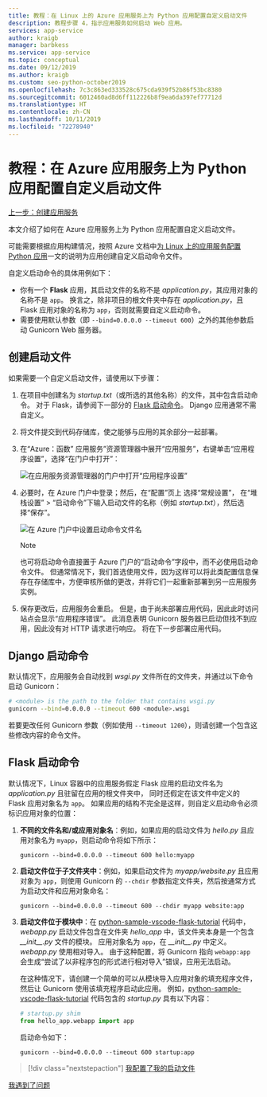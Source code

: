 ```yaml
---
title: 教程：在 Linux 上的 Azure 应用服务上为 Python 应用配置自定义启动文件
description: 教程步骤 4，指示应用服务如何启动 Web 应用。
services: app-service
author: kraigb
manager: barbkess
ms.service: app-service
ms.topic: conceptual
ms.date: 09/12/2019
ms.author: kraigb
ms.custom: seo-python-october2019
ms.openlocfilehash: 7c3c863ed333528c675cda939f52b86f53bc8380
ms.sourcegitcommit: 6012460ad8d6ff112226b8f9ea6da397ef77712d
ms.translationtype: HT
ms.contentlocale: zh-CN
ms.lasthandoff: 10/11/2019
ms.locfileid: "72278940"
---
```

# <a name="tutorial-configure-a-custom-startup-file-for-python-apps-on-azure-app-service"></a>教程：在 Azure 应用服务上为 Python 应用配置自定义启动文件

[上一步：创建应用服务](tutorial-deploy-app-service-on-linux-03.md)

本文介绍了如何在 Azure 应用服务上为 Python 应用配置自定义启动文件。

可能需要根据应用构建情况，按照 Azure 文档中[为 Linux 上的应用服务配置 Python 应用](https://docs.microsoft.com/azure/app-service/containers/how-to-configure-python)一文的说明为应用创建自定义启动命令文件。

自定义启动命令的具体用例如下：

- 你有一个 **Flask** 应用，其启动文件的名称不是  *application.py*，其应用对象的名称不是 `app`。 换言之，除非项目的根文件夹中存在 *application.py*，且  Flask 应用对象的名称为 `app`，否则就需要自定义启动命令。
- 需要使用默认参数（即 `--bind=0.0.0.0 --timeout 600`）之外的其他参数启动 Gunicorn Web 服务器。

## <a name="create-a-startup-file"></a>创建启动文件

如果需要一个自定义启动文件，请使用以下步骤：

1. 在项目中创建名为 *startup.txt*（或所选的其他名称）的文件，其中包含启动命令。 对于 Flask，请参阅下一部分的 [Flask 启动命令](#flask-startup-commands)。 Django 应用通常不需自定义。

1. 将文件提交到代码存储库，使之能够与应用的其余部分一起部署。

1. 在“Azure：函数”  应用服务”资源管理器中展开“应用服务”，右键单击“应用程序设置”，选择“在门户中打开”：  

    ![在应用服务资源管理器的门户中打开“应用程序设置”](media/deploy-azure/open-application-settings-in-portal-for-app-service.png)

1. 必要时，在 Azure 门户中登录；然后，在“配置”页上  选择“常规设置”，  在“堆栈设置”   >   “启动命令”下输入启动文件的名称（例如 *startup.txt*），然后选择“保存”。 

    ![在 Azure 门户中设置启动命令文件名](media/deploy-azure/enter-startup-file-for-app-service-in-the-azure-portal.png)

    > [!NOTE]
    > 也可将启动命令直接置于  Azure 门户的“启动命令”字段中，而不必使用启动命令文件。 但通常情况下，我们首选使用文件，因为这样可以将此类配置信息保存在存储库中，方便审核所做的更改，并将它们一起重新部署到另一应用服务实例。

1. 保存更改后，应用服务会重启。 但是，由于尚未部署应用代码，因此此时访问站点会显示“应用程序错误”。 此消息表明 Gunicorn 服务器已启动但找不到应用，因此没有对 HTTP 请求进行响应。 将在下一步部署应用代码。

## <a name="django-startup-commands"></a>Django 启动命令

默认情况下，应用服务会自动找到 *wsgi.py* 文件所在的文件夹，并通过以下命令启动 Gunicorn：

```bash
# <module> is the path to the folder that contains wsgi.py
gunicorn --bind=0.0.0.0 --timeout 600 <module>.wsgi
```

若要更改任何 Gunicorn 参数（例如使用 `--timeout 1200`），则请创建一个包含这些修改内容的命令文件。

## <a name="flask-startup-commands"></a>Flask 启动命令

默认情况下，Linux 容器中的应用服务假定 Flask 应用的启动文件名为 *application.py* 且驻留在应用的根文件夹中， 同时还假定在该文件中定义的 Flask 应用对象名为 `app`。 如果应用的结构不完全是这样，则自定义启动命令必须标识应用对象的位置：

1. **不同的文件名和/或应用对象名**：例如，如果应用的启动文件为 *hello.py* 且应用对象名为 `myapp`，则启动命令将如下所示：

    ```text
    gunicorn --bind=0.0.0.0 --timeout 600 hello:myapp
    ```

1. **启动文件位于子文件夹中**：例如，如果启动文件为 *myapp/website.py* 且应用对象为 `app`，则使用 Gunicorn 的 `--chdir` 参数指定文件夹，然后按通常方式为启动文件和应用对象命名：

    ```text
    gunicorn --bind=0.0.0.0 --timeout 600 --chdir myapp website:app
    ```

1. **启动文件位于模块中**：在 [python-sample-vscode-flask-tutorial](https://github.com/Microsoft/python-sample-vscode-flask-tutorial) 代码中，*webapp.py* 启动文件包含在文件夹 *hello_app* 中，该文件夹本身是一个包含 *\_\_init\_\_.py* 文件的模块。 应用对象名为 `app`，在 *\_\_init\_\_.py* 中定义。*webapp.py* 使用相对导入。 由于这种配置，将 Gunicorn 指向 `webapp:app` 会生成“尝试了以非程序包的形式进行相对导入”错误，应用无法启动。

    在这种情况下，请创建一个简单的可以从模块导入应用对象的填充程序文件，然后让 Gunicorn 使用该填充程序启动此应用。 例如，[python-sample-vscode-flask-tutorial](https://github.com/Microsoft/python-sample-vscode-flask-tutorial) 代码包含的 *startup.py* 具有以下内容：

    ```python
    # startup.py shim
    from hello_app.webapp import app
    ```

    启动命令如下：

    ```text
    gunicorn --bind=0.0.0.0 --timeout 600 startup:app
    ```

> [!div class="nextstepaction"]
> [我配置了我的启动文件](tutorial-deploy-app-service-on-linux-05.md)

[我遇到了问题](https://www.research.net/r/PWZWZ52?tutorial=vscode-appservice-python&step=04-startup-command)
